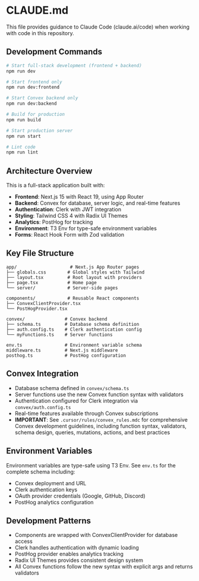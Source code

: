 # CLAUDE.md

This file provides guidance to Claude Code (claude.ai/code) when working with code in this repository.

## Development Commands

```bash
# Start full-stack development (frontend + backend)
npm run dev

# Start frontend only
npm run dev:frontend

# Start Convex backend only
npm run dev:backend

# Build for production
npm run build

# Start production server
npm run start

# Lint code
npm run lint
```

## Architecture Overview

This is a full-stack application built with:

- **Frontend**: Next.js 15 with React 19, using App Router
- **Backend**: Convex for database, server logic, and real-time features
- **Authentication**: Clerk with JWT integration
- **Styling**: Tailwind CSS 4 with Radix UI Themes
- **Analytics**: PostHog for tracking
- **Environment**: T3 Env for type-safe environment variables
- **Forms**: React Hook Form with Zod validation

## Key File Structure

```
app/                    # Next.js App Router pages
├── globals.css        # Global styles with Tailwind
├── layout.tsx         # Root layout with providers
├── page.tsx           # Home page
└── server/            # Server-side pages

components/            # Reusable React components
├── ConvexClientProvider.tsx
└── PostHogProvider.tsx

convex/               # Convex backend
├── schema.ts         # Database schema definition
├── auth.config.ts    # Clerk authentication config
└── myFunctions.ts    # Server functions

env.ts                # Environment variable schema
middleware.ts         # Next.js middleware
posthog.ts            # PostHog configuration
```

## Convex Integration

- Database schema defined in `convex/schema.ts`
- Server functions use the new Convex function syntax with validators
- Authentication configured for Clerk integration via `convex/auth.config.ts`
- Real-time features available through Convex subscriptions
- **IMPORTANT**: See `.cursor/rules/convex_rules.mdc` for comprehensive Convex development guidelines, including function syntax, validators, schema design, queries, mutations, actions, and best practices

## Environment Variables

Environment variables are type-safe using T3 Env. See `env.ts` for the complete schema including:
- Convex deployment and URL
- Clerk authentication keys
- OAuth provider credentials (Google, GitHub, Discord)
- PostHog analytics configuration

## Development Patterns

- Components are wrapped with ConvexClientProvider for database access
- Clerk handles authentication with dynamic loading
- PostHog provider enables analytics tracking
- Radix UI Themes provides consistent design system
- All Convex functions follow the new syntax with explicit args and returns validators